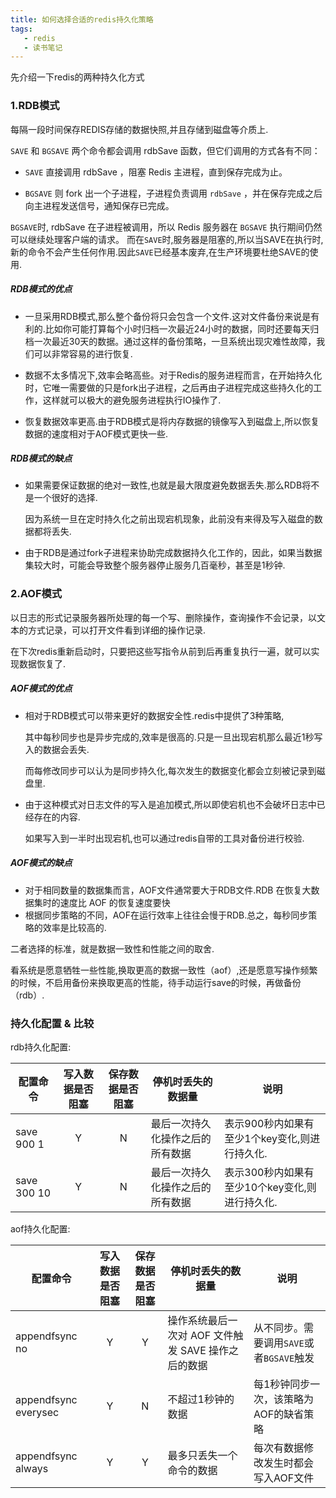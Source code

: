 ```yaml
---
title: 如何选择合适的redis持久化策略
tags: 
   - redis
   - 读书笔记
---
```



先介绍一下redis的两种持久化方式

### 1.RDB模式

每隔一段时间保存REDIS存储的数据快照,并且存储到磁盘等介质上.

`SAVE` 和 `BGSAVE` 两个命令都会调用 rdbSave 函数，但它们调用的方式各有不同：

* `SAVE` 直接调用 rdbSave ，阻塞 Redis 主进程，直到保存完成为止。

* `BGSAVE` 则 fork 出一个子进程，子进程负责调用 `rdbSave` ，并在保存完成之后向主进程发送信号，通知保存已完成。

`BGSAVE`时, rdbSave 在子进程被调用，所以 Redis 服务器在 `BGSAVE` 执行期间仍然可以继续处理客户端的请求。
 而在`SAVE`时,服务器是阻塞的,所以当SAVE在执行时,新的命令不会产生任何作用.因此`SAVE`已经基本废弃,在生产环境要杜绝SAVE的使用.


##### RDB模式的优点

* 一旦采用RDB模式,那么整个备份将只会包含一个文件.这对文件备份来说是有利的.比如你可能打算每个小时归档一次最近24小时的数据，同时还要每天归档一次最近30天的数据。通过这样的备份策略，一旦系统出现灾难性故障，我们可以非常容易的进行恢复.

* 数据不太多情况下,效率会略高些。对于Redis的服务进程而言，在开始持久化时，它唯一需要做的只是fork出子进程，之后再由子进程完成这些持久化的工作，这样就可以极大的避免服务进程执行IO操作了.

* 恢复数据效率更高.由于RDB模式是将内存数据的镜像写入到磁盘上,所以恢复数据的速度相对于AOF模式更快一些.

##### RDB模式的缺点

* 如果需要保证数据的绝对一致性,也就是最大限度避免数据丢失.那么RDB将不是一个很好的选择.

  因为系统一旦在定时持久化之前出现宕机现象，此前没有来得及写入磁盘的数据都将丢失.

*  由于RDB是通过fork子进程来协助完成数据持久化工作的，因此，如果当数据集较大时，可能会导致整个服务器停止服务几百毫秒，甚至是1秒钟.

### 2.AOF模式

以日志的形式记录服务器所处理的每一个写、删除操作，查询操作不会记录，以文本的方式记录，可以打开文件看到详细的操作记录.

在下次redis重新启动时，只要把这些写指令从前到后再重复执行一遍，就可以实现数据恢复了.

##### AOF模式的优点

* 相对于RDB模式可以带来更好的数据安全性.redis中提供了3种策略,

  其中每秒同步也是异步完成的,效率是很高的.只是一旦出现宕机那么最近1秒写入的数据会丢失.

  而每修改同步可以认为是同步持久化,每次发生的数据变化都会立刻被记录到磁盘里.

* 由于这种模式对日志文件的写入是追加模式,所以即使宕机也不会破坏日志中已经存在的内容.

  如果写入到一半时出现宕机,也可以通过redis自带的工具对备份进行校验.

##### AOF模式的缺点

* 对于相同数量的数据集而言，AOF文件通常要大于RDB文件.RDB 在恢复大数据集时的速度比 AOF 的恢复速度要快
* 根据同步策略的不同，AOF在运行效率上往往会慢于RDB.总之，每秒同步策略的效率是比较高的.



二者选择的标准，就是数据一致性和性能之间的取舍.

看系统是愿意牺牲一些性能,换取更高的数据一致性（aof）,还是愿意写操作频繁的时候，不启用备份来换取更高的性能，待手动运行save的时候，再做备份（rdb）.



### 持久化配置 & 比较

rdb持久化配置:

| **配置命令** | 写入数据是否阻塞 | 保存数据是否阻塞 | **停机时丢失的数据量**           | 说明                                           |
| ------------ | :--------------: | :--------------: | -------------------------------- | ---------------------------------------------- |
| save 900 1   |        Y         |        N         | 最后一次持久化操作之后的所有数据 | 表示900秒内如果有至少1个key变化,则进行持久化.  |
| save 300 10  |        Y         |        N         | 最后一次持久化操作之后的所有数据 | 表示300秒内如果有至少10个key变化,则进行持久化. |

aof持久化配置:

| **配置命令** | 写入数据是否阻塞 | 保存数据是否阻塞 | **停机时丢失的数据量**                                 | 说明                                     |
| ------------------------------------------------------------ | :--------------: | :--------------: | ------------------------------------------------------ | ---------------------------------------- |
| appendfsync no                                               |        Y         |        Y         | 操作系统最后一次对  AOF 文件触发 SAVE 操作之后的数据 | 从不同步。需要调用`SAVE`或者`BGSAVE`触发 |
| appendfsync everysec                                     |        Y         |        N         | 不超过1秒钟的数据                      | 每1秒钟同步一次，该策略为AOF的缺省策略   |
| appendfsync always                                           |        Y         |        Y         | 最多只丢失一个命令的数据                             | 每次有数据修改发生时都会写入AOF文件      |

 

